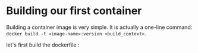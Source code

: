 # Building our first container

Building a container image is very simple. It is actually a one-line command: `docker build -t <image-name>:version <build_context>`.

let's first build the dockerfile :